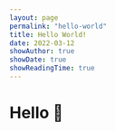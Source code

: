 ```yaml
---
layout: page
permalink: "hello-world"
title: Hello World!
date: 2022-03-12
showAuthor: true
showDate: true
showReadingTime: true
---
```


# Hello :wave: